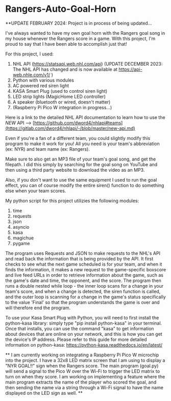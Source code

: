 # Rangers-Auto-Goal-Horn


**UPDATE FEBRUARY 2024:
Project is in process of being updated...

I've always wanted to have my own goal horn with the Rangers goal song in my house whenever the Rangers score in a game. With this project, I'm proud to say that I have been able to accomplish just that! 



For this project, I used:

1. NHL API (https://statsapi.web.nhl.com/api) (UPDATE DECEMBER 2023: The NHL API has changed and is now available at https://api-web.nhle.com/v1/ )
2. Python with various modules
3. AC powered red siren light
4. KASA Smart Plug (used to control siren light)
5. LED strip lights (MagicHome LED controller)
6. A speaker (bluetooth or wired, doesn't matter)
7. (Raspberry Pi Pico W integration in progress...)


Here is a link to the detailed NHL API documentation to learn how to use the *NEW* API --> [https://github.com/dword4/nhlapi#teams](https://gitlab.com/dword4/nhlapi/-/blob/master/new-api.md)

Even if you're a fan of a different team, you could slightly modify this program to make it work for you! All you need is your team's abbreviation (ex: NYR) and team name (ex: Rangers). 

Make sure to also get an MP3 file of your team's goal song, and get the filepath. I did this simply by searching for the goal song on YouTube and then using a third party website to download the video as an MP3. 

Also, if you don't want to use the same equipment I used to run the goal effect, you can of course modify the entire siren() function to do something else when your team scores. 

My python script for this project utilizies the following modules:
1. time
2. requests
3. json
4. asyncio
5. kasa 
6. magichue
7. pygame

The program uses Requests and JSON to make requests to the NHL's API and read back the information that is being provided by the API. It first checks to see what the next game scheduled is
for your team, and when it finds the information, it makes a new request to the game-specific boxscore and live feed URLs in order to retrieve information about the game, such as 
the game's date and time, the opponent, and the score. The program then runs a double nested while loop - the inner loop scans for a change in your team's score, and when a change is detected, the siren function is called, and the outer loop is scanning for a change in the game's status specifically to the value 'Final' so that the program understands the game is over
and will therefore end the program. 

To use your Kasa Smart Plug with Python, you will need to first install the python-kasa library: simply type "pip install python-kasa" in your terminal. Once that installs, you can use the command "kasa" to get information about devices that are online on your network, and this is how you can get the 
device's IP address. Please refer to this guide for more detailed information on python-kasa: https://python-kasa.readthedocs.io/en/latest/

** I am currently working on integrating a Raspberry Pi Pico W microchip into the project. I have a 32x8 LED matrix screen that I am using to display a "NYR GOAL!!" sign when the Rangers score. The main program (goal.py) will send a signal to the Pico W over the Wi-Fi to trigger the LED matrix to turn on when they score. I am working on implementing a feature where the main program extracts the name of the player who scored the goal, and then sending the name via a string through a Wi-Fi signal to have the name displayed on the LED sign as well. **



